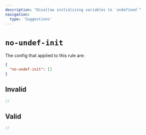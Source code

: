```yaml
---
description: "Disallow initializing variables to `undefined`"
navigation:
  type: 'Suggestions'
---
```


# `no-undef-init`

The config that applied to this rule are:

```json
{
  "no-undef-init": []
}
```

## Invalid

```js invalid
//
```

## Valid

```js valid
//
```
  
